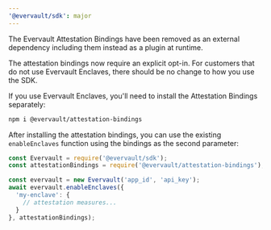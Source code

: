 ```yaml
---
'@evervault/sdk': major
---
```


The Evervault Attestation Bindings have been removed as an external dependency including them instead as a plugin at runtime.

The attestation bindings now require an explicit opt-in. For customers that do not use Evervault Enclaves, there should be no change to how you use the SDK.

If you use Evervault Enclaves, you'll need to install the Attestation Bindings separately:

```sh
npm i @evervault/attestation-bindings
```

After installing the attestation bindings, you can use the existing `enableEnclaves` function using the bindings as the second parameter:

```javascript
const Evervault = require('@evervault/sdk');
const attestationBindings = require('@evervault/attestation-bindings');

const evervault = new Evervault('app_id', 'api_key');
await evervault.enableEnclaves({
  'my-enclave': {
    // attestation measures...
  }
}, attestationBindings);
```